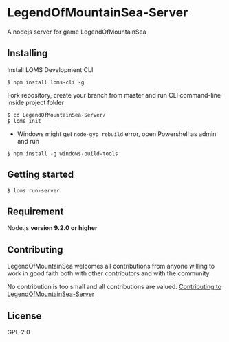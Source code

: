 # LegendOfMountainSea-Server
A nodejs server for game LegendOfMountainSea

## Installing

Install LOMS Development CLI
```
$ npm install loms-cli -g
```

Fork repository, create your branch from master and run CLI command-line inside project folder
```
$ cd LegendOfMountainSea-Server/
$ loms init
```
- Windows might get `node-gyp rebuild` error, open Powershell as admin and run
```
$ npm install -g windows-build-tools
```

## Getting started
```
$ loms run-server
```

## Requirement
Node.js **version 9.2.0 or higher**

## Contributing
LegendOfMountainSea welcomes all contributions from anyone willing to work in good faith both with other contributors and with the community.

No contribution is too small and all contributions are valued.
[Contributing to LegendOfMountainSea-Server](https://github.com/SkyHarp/LegendOfMountainSea-Server/blob/master/.github/CONTRIBUTING.md)

## License
GPL-2.0